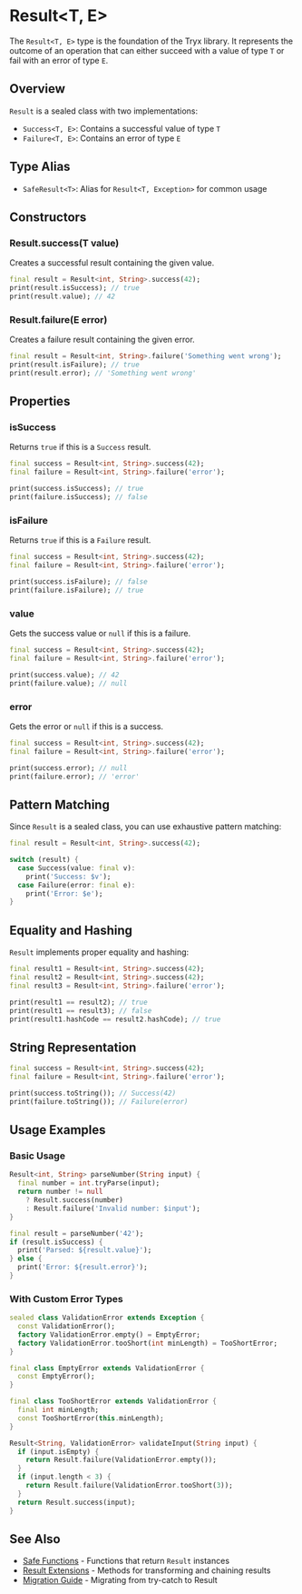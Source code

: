 # Result<T, E>

The `Result<T, E>` type is the foundation of the Tryx library. It represents the outcome of an operation that can either succeed with a value of type `T` or fail with an error of type `E`.

## Overview

`Result` is a sealed class with two implementations:

- `Success<T, E>`: Contains a successful value of type `T`
- `Failure<T, E>`: Contains an error of type `E`

## Type Alias

- `SafeResult<T>`: Alias for `Result<T, Exception>` for common usage

## Constructors

### Result.success(T value)

Creates a successful result containing the given value.

```dart
final result = Result<int, String>.success(42);
print(result.isSuccess); // true
print(result.value); // 42
```

### Result.failure(E error)

Creates a failure result containing the given error.

```dart
final result = Result<int, String>.failure('Something went wrong');
print(result.isFailure); // true
print(result.error); // 'Something went wrong'
```

## Properties

### isSuccess

Returns `true` if this is a `Success` result.

```dart
final success = Result<int, String>.success(42);
final failure = Result<int, String>.failure('error');

print(success.isSuccess); // true
print(failure.isSuccess); // false
```

### isFailure

Returns `true` if this is a `Failure` result.

```dart
final success = Result<int, String>.success(42);
final failure = Result<int, String>.failure('error');

print(success.isFailure); // false
print(failure.isFailure); // true
```

### value

Gets the success value or `null` if this is a failure.

```dart
final success = Result<int, String>.success(42);
final failure = Result<int, String>.failure('error');

print(success.value); // 42
print(failure.value); // null
```

### error

Gets the error or `null` if this is a success.

```dart
final success = Result<int, String>.success(42);
final failure = Result<int, String>.failure('error');

print(success.error); // null
print(failure.error); // 'error'
```

## Pattern Matching

Since `Result` is a sealed class, you can use exhaustive pattern matching:

```dart
final result = Result<int, String>.success(42);

switch (result) {
  case Success(value: final v):
    print('Success: $v');
  case Failure(error: final e):
    print('Error: $e');
}
```

## Equality and Hashing

`Result` implements proper equality and hashing:

```dart
final result1 = Result<int, String>.success(42);
final result2 = Result<int, String>.success(42);
final result3 = Result<int, String>.failure('error');

print(result1 == result2); // true
print(result1 == result3); // false
print(result1.hashCode == result2.hashCode); // true
```

## String Representation

```dart
final success = Result<int, String>.success(42);
final failure = Result<int, String>.failure('error');

print(success.toString()); // Success(42)
print(failure.toString()); // Failure(error)
```

## Usage Examples

### Basic Usage

```dart
Result<int, String> parseNumber(String input) {
  final number = int.tryParse(input);
  return number != null
    ? Result.success(number)
    : Result.failure('Invalid number: $input');
}

final result = parseNumber('42');
if (result.isSuccess) {
  print('Parsed: ${result.value}');
} else {
  print('Error: ${result.error}');
}
```

### With Custom Error Types

```dart
sealed class ValidationError extends Exception {
  const ValidationError();
  factory ValidationError.empty() = EmptyError;
  factory ValidationError.tooShort(int minLength) = TooShortError;
}

final class EmptyError extends ValidationError {
  const EmptyError();
}

final class TooShortError extends ValidationError {
  final int minLength;
  const TooShortError(this.minLength);
}

Result<String, ValidationError> validateInput(String input) {
  if (input.isEmpty) {
    return Result.failure(ValidationError.empty());
  }
  if (input.length < 3) {
    return Result.failure(ValidationError.tooShort(3));
  }
  return Result.success(input);
}
```

## See Also

- [Safe Functions](safe_functions.md) - Functions that return `Result` instances
- [Result Extensions](result_extensions.md) - Methods for transforming and chaining results
- [Migration Guide](../guides/migration.md) - Migrating from try-catch to Result
